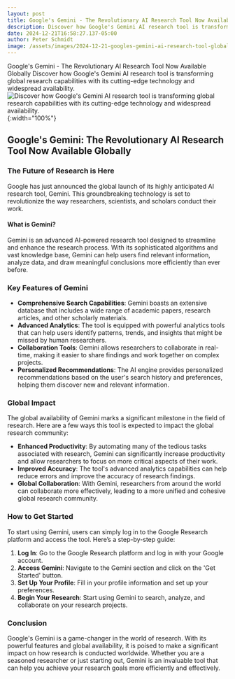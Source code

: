 ```yaml
---
layout: post
title: Google's Gemini - The Revolutionary AI Research Tool Now Available Globally
description: Discover how Google's Gemini AI research tool is transforming global research capabilities with its cutting-edge technology and widespread availability.
date: 2024-12-21T16:58:27.137-05:00
author: Peter Schmidt
image: /assets/images/2024-12-21-googles-gemini-ai-research-tool-global-launch-8421.webp
---
```

Google's Gemini - The Revolutionary AI Research Tool Now Available Globally
Discover how Google's Gemini AI research tool is transforming global research capabilities with its cutting-edge technology and widespread availability.
![Discover how Google's Gemini AI research tool is transforming global research capabilities with its cutting-edge technology and widespread availability.]( {{page.image}} ){:width="100%"}

## Google's Gemini: The Revolutionary AI Research Tool Now Available Globally

### The Future of Research is Here

Google has just announced the global launch of its highly anticipated AI research tool, Gemini. This groundbreaking technology is set to revolutionize the way researchers, scientists, and scholars conduct their work.

#### What is Gemini?

Gemini is an advanced AI-powered research tool designed to streamline and enhance the research process. With its sophisticated algorithms and vast knowledge base, Gemini can help users find relevant information, analyze data, and draw meaningful conclusions more efficiently than ever before.

### Key Features of Gemini

- **Comprehensive Search Capabilities**: Gemini boasts an extensive database that includes a wide range of academic papers, research articles, and other scholarly materials.
- **Advanced Analytics**: The tool is equipped with powerful analytics tools that can help users identify patterns, trends, and insights that might be missed by human researchers.
- **Collaboration Tools**: Gemini allows researchers to collaborate in real-time, making it easier to share findings and work together on complex projects.
- **Personalized Recommendations**: The AI engine provides personalized recommendations based on the user's search history and preferences, helping them discover new and relevant information.

### Global Impact

The global availability of Gemini marks a significant milestone in the field of research. Here are a few ways this tool is expected to impact the global research community:

- **Enhanced Productivity**: By automating many of the tedious tasks associated with research, Gemini can significantly increase productivity and allow researchers to focus on more critical aspects of their work.
- **Improved Accuracy**: The tool's advanced analytics capabilities can help reduce errors and improve the accuracy of research findings.
- **Global Collaboration**: With Gemini, researchers from around the world can collaborate more effectively, leading to a more unified and cohesive global research community.

### How to Get Started

To start using Gemini, users can simply log in to the Google Research platform and access the tool. Here’s a step-by-step guide:

1. **Log In**: Go to the Google Research platform and log in with your Google account.
2. **Access Gemini**: Navigate to the Gemini section and click on the 'Get Started' button.
3. **Set Up Your Profile**: Fill in your profile information and set up your preferences.
4. **Begin Your Research**: Start using Gemini to search, analyze, and collaborate on your research projects.

### Conclusion

Google's Gemini is a game-changer in the world of research. With its powerful features and global availability, it is poised to make a significant impact on how research is conducted worldwide. Whether you are a seasoned researcher or just starting out, Gemini is an invaluable tool that can help you achieve your research goals more efficiently and effectively.

